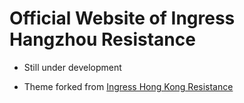 # Official Website of Ingress Hangzhou Resistance

+ Still under development

+ Theme forked from [Ingress Hong Kong Resistance](https://hkresistance.com/)